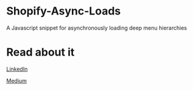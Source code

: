 # Shopify-Async-Loads
A Javascript snippet for asynchronously loading deep menu hierarchies

# Read about it
[LinkedIn](https://www.linkedin.com/pulse/drastically-improve-your-shopify-stores-server-response-abuarja)

[Medium](https://medium.com/@abuarjabashar2/drastically-improve-your-shopify-stores-server-response-time-cf6aecfee430)
